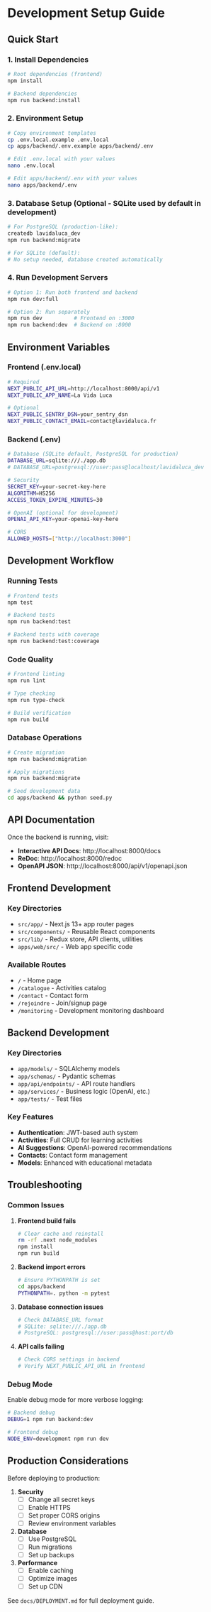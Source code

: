 # Development Setup Guide

## Quick Start

### 1. Install Dependencies
```bash
# Root dependencies (frontend)
npm install

# Backend dependencies  
npm run backend:install
```

### 2. Environment Setup
```bash
# Copy environment templates
cp .env.local.example .env.local
cp apps/backend/.env.example apps/backend/.env

# Edit .env.local with your values
nano .env.local

# Edit apps/backend/.env with your values  
nano apps/backend/.env
```

### 3. Database Setup (Optional - SQLite used by default in development)
```bash
# For PostgreSQL (production-like):
createdb lavidaluca_dev
npm run backend:migrate

# For SQLite (default):
# No setup needed, database created automatically
```

### 4. Run Development Servers
```bash
# Option 1: Run both frontend and backend
npm run dev:full

# Option 2: Run separately
npm run dev          # Frontend on :3000
npm run backend:dev  # Backend on :8000
```

## Environment Variables

### Frontend (.env.local)
```bash
# Required
NEXT_PUBLIC_API_URL=http://localhost:8000/api/v1
NEXT_PUBLIC_APP_NAME=La Vida Luca

# Optional
NEXT_PUBLIC_SENTRY_DSN=your_sentry_dsn
NEXT_PUBLIC_CONTACT_EMAIL=contact@lavidaluca.fr
```

### Backend (.env)
```bash
# Database (SQLite default, PostgreSQL for production)
DATABASE_URL=sqlite:///./app.db
# DATABASE_URL=postgresql://user:pass@localhost/lavidaluca_dev

# Security
SECRET_KEY=your-secret-key-here
ALGORITHM=HS256
ACCESS_TOKEN_EXPIRE_MINUTES=30

# OpenAI (optional for development)
OPENAI_API_KEY=your-openai-key-here

# CORS
ALLOWED_HOSTS=["http://localhost:3000"]
```

## Development Workflow

### Running Tests
```bash
# Frontend tests
npm test

# Backend tests  
npm run backend:test

# Backend tests with coverage
npm run backend:test:coverage
```

### Code Quality
```bash
# Frontend linting
npm run lint

# Type checking
npm run type-check

# Build verification
npm run build
```

### Database Operations
```bash
# Create migration
npm run backend:migration

# Apply migrations  
npm run backend:migrate

# Seed development data
cd apps/backend && python seed.py
```

## API Documentation

Once the backend is running, visit:
- **Interactive API Docs**: http://localhost:8000/docs
- **ReDoc**: http://localhost:8000/redoc
- **OpenAPI JSON**: http://localhost:8000/api/v1/openapi.json

## Frontend Development

### Key Directories
- `src/app/` - Next.js 13+ app router pages
- `src/components/` - Reusable React components  
- `src/lib/` - Redux store, API clients, utilities
- `apps/web/src/` - Web app specific code

### Available Routes
- `/` - Home page
- `/catalogue` - Activities catalog
- `/contact` - Contact form
- `/rejoindre` - Join/signup page
- `/monitoring` - Development monitoring dashboard

## Backend Development

### Key Directories
- `app/models/` - SQLAlchemy models
- `app/schemas/` - Pydantic schemas
- `app/api/endpoints/` - API route handlers
- `app/services/` - Business logic (OpenAI, etc.)
- `app/tests/` - Test files

### Key Features
- **Authentication**: JWT-based auth system
- **Activities**: Full CRUD for learning activities
- **AI Suggestions**: OpenAI-powered recommendations
- **Contacts**: Contact form management
- **Models**: Enhanced with educational metadata

## Troubleshooting

### Common Issues

1. **Frontend build fails**
   ```bash
   # Clear cache and reinstall
   rm -rf .next node_modules
   npm install
   npm run build
   ```

2. **Backend import errors**
   ```bash
   # Ensure PYTHONPATH is set
   cd apps/backend
   PYTHONPATH=. python -m pytest
   ```

3. **Database connection issues**
   ```bash
   # Check DATABASE_URL format
   # SQLite: sqlite:///./app.db
   # PostgreSQL: postgresql://user:pass@host:port/db
   ```

4. **API calls failing**
   ```bash
   # Check CORS settings in backend
   # Verify NEXT_PUBLIC_API_URL in frontend
   ```

### Debug Mode

Enable debug mode for more verbose logging:

```bash
# Backend debug
DEBUG=1 npm run backend:dev

# Frontend debug  
NODE_ENV=development npm run dev
```

## Production Considerations

Before deploying to production:

1. **Security**
   - [ ] Change all secret keys
   - [ ] Enable HTTPS
   - [ ] Set proper CORS origins
   - [ ] Review environment variables

2. **Database**
   - [ ] Use PostgreSQL  
   - [ ] Run migrations
   - [ ] Set up backups

3. **Performance**
   - [ ] Enable caching
   - [ ] Optimize images
   - [ ] Set up CDN

See `docs/DEPLOYMENT.md` for full deployment guide.